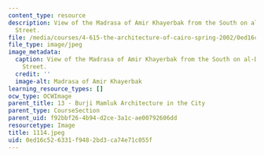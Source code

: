 ```yaml
---
content_type: resource
description: View of the Madrasa of Amir Khayerbak from the South on al-Darb al-Ahmar
  Street.
file: /media/courses/4-615-the-architecture-of-cairo-spring-2002/0ed16c526331f9482bd3ca74e71c055f_1114.jpeg
file_type: image/jpeg
image_metadata:
  caption: View of the Madrasa of Amir Khayerbak from the South on al-Darb al-Ahmar
    Street.
  credit: ''
  image-alt: Madrasa of Amir Khayerbak
learning_resource_types: []
ocw_type: OCWImage
parent_title: 13 - Burji Mamluk Architecture in the City
parent_type: CourseSection
parent_uid: f92bbf26-4b94-d2ce-3a1c-ae00792606dd
resourcetype: Image
title: 1114.jpeg
uid: 0ed16c52-6331-f948-2bd3-ca74e71c055f
---
```

